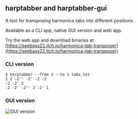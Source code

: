 harptabber and harptabber-gui
--------
A tool for transposing harmonica tabs into different positions

Available as a CLI app, native GUI version and web app.

Try the web app and download binaries at
[https://seebass22.itch.io/harmonica-tab-transposer](https://seebass22.itch.io/harmonica-tab-transposer)

### CLI version
```
$ harptabber --from 2 --to 1 tabs.txt
1 2 -2'' -2' -2 -2 
-2 -2' 2 
-2 -2' -2'' 2 -2' 1 
```

### GUI version
![GUI version](https://img.itch.zone/aW1hZ2UvMTIwOTEzMi83MDU0NzMyLnBuZw==/original/xSAUTn.png)
